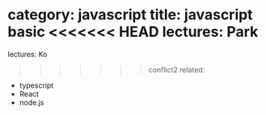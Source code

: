 category: javascript
title: javascript basic
<<<<<<< HEAD
lectures: Park
=======
lectures: Ko
>>>>>>> conflict2
related:
- typescript
- React
- node.js